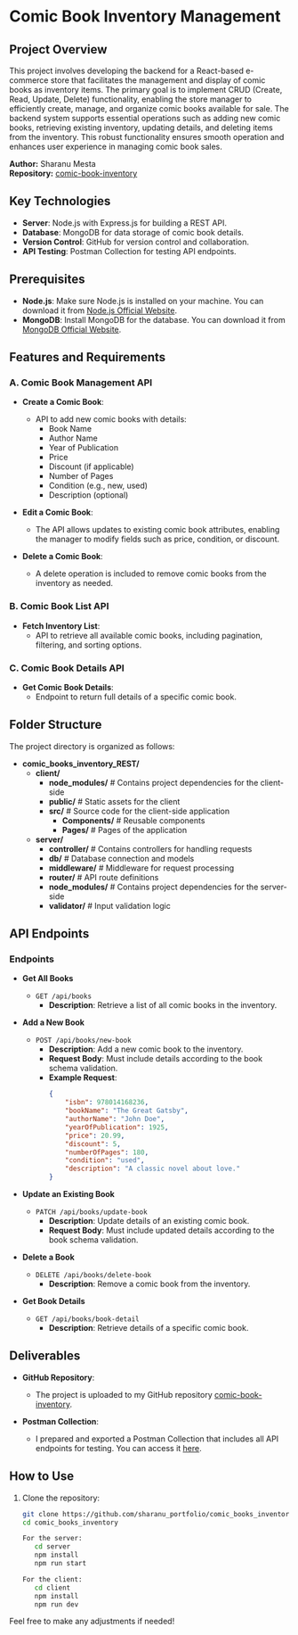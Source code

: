 # Comic Book Inventory Management

## Project Overview

This project involves developing the backend for a React-based e-commerce store that facilitates the management and display of comic books as inventory items. The primary goal is to implement CRUD (Create, Read, Update, Delete) functionality, enabling the store manager to efficiently create, manage, and organize comic books available for sale. The backend system supports essential operations such as adding new comic books, retrieving existing inventory, updating details, and deleting items from the inventory. This robust functionality ensures smooth operation and enhances user experience in managing comic book sales.


**Author:** Sharanu Mesta  
**Repository:** [comic-book-inventory](https://github.com/Sharanumesta/comic-book-inventory)

## Key Technologies
- **Server**: Node.js with Express.js for building a REST API.
- **Database**:  MongoDB for data storage of comic book details.
- **Version Control**: GitHub for version control and collaboration.
- **API Testing**:  Postman Collection for testing API endpoints.

## Prerequisites

- **Node.js**: Make sure Node.js is installed on your machine. You can download it from [Node.js Official Website](https://nodejs.org/).
- **MongoDB**: Install MongoDB for the database. You can download it from [MongoDB Official Website](https://www.mongodb.com/try/download/community).

## Features and Requirements

### A. Comic Book Management API

- **Create a Comic Book**: 
  - API to add new comic books with details:
    - Book Name
    - Author Name
    - Year of Publication
    - Price
    - Discount (if applicable)
    - Number of Pages
    - Condition (e.g., new, used)
    - Description (optional)

- **Edit a Comic Book**: 
  - The API allows updates to existing comic book attributes, enabling the manager to modify fields such as price, condition, or discount.

- **Delete a Comic Book**: 
  - A delete operation is included to remove comic books from the inventory as needed.

### B. Comic Book List API

- **Fetch Inventory List**: 
  - API to retrieve all available comic books, including pagination, filtering, and sorting options.

### C. Comic Book Details API

- **Get Comic Book Details**: 
  - Endpoint to return full details of a specific comic book.

## Folder Structure
The project directory is organized as follows:

- **comic_books_inventory_REST/**
  - **client/**
    - **node_modules/**         # Contains project dependencies for the client-side
    - **public/**               # Static assets for the client
    - **src/**                  # Source code for the client-side application
      - **Components/**         # Reusable components
      - **Pages/**              # Pages of the application
  - **server/**
    - **controller/**           # Contains controllers for handling requests
    - **db/**                   # Database connection and models
    - **middleware/**           # Middleware for request processing
    - **router/**               # API route definitions
    - **node_modules/**         # Contains project dependencies for the server-side
    - **validator/**            # Input validation logic 

## API Endpoints

### Endpoints

- **Get All Books**
  - `GET /api/books`
    - **Description**: Retrieve a list of all comic books in the inventory.

- **Add a New Book**
  - `POST /api/books/new-book`
    - **Description**: Add a new comic book to the inventory.
    - **Request Body**: Must include details according to the book schema validation.
    - **Example Request**:
      ```json
      {
          "isbn": 978014168236,
          "bookName": "The Great Gatsby",
          "authorName": "John Doe",
          "yearOfPublication": 1925,
          "price": 20.99,
          "discount": 5,
          "numberOfPages": 180,
          "condition": "used",
          "description": "A classic novel about love."
      }
      ```

- **Update an Existing Book**
  - `PATCH /api/books/update-book`
    - **Description**: Update details of an existing comic book.
    - **Request Body**: Must include updated details according to the book schema validation.

- **Delete a Book**
  - `DELETE /api/books/delete-book`
    - **Description**: Remove a comic book from the inventory.

- **Get Book Details**
  - `GET /api/books/book-detail`
    - **Description**: Retrieve details of a specific comic book.

## Deliverables

- **GitHub Repository**: 
  - The project is uploaded to my GitHub repository [comic-book-inventory](https://github.com/Sharanumesta/comic-book-inventory).

- **Postman Collection**: 
  - I prepared and exported a Postman Collection that includes all API endpoints for testing. You can access it [here](https://alone7-8517.postman.co/workspace/Alone-Workspace~e9c75852-334e-4411-a7fd-4319c6f95992/request/25239808-08b33836-b24f-46ff-a235-fa7532c7bc8c?action=share&creator=25239808&ctx=documentation).

## How to Use
1. Clone the repository:
   ```bash
   git clone https://github.com/sharanu_portfolio/comic_books_inventory_REST.git
   cd comic_books_inventory

   For the server:
      cd server
      npm install
      npm run start

   For the client:
      cd client
      npm install
      npm run dev


Feel free to make any adjustments if needed!
